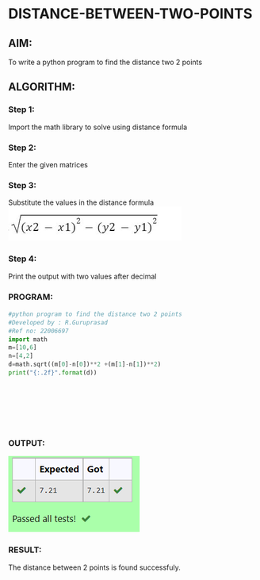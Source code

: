 # DISTANCE-BETWEEN-TWO-POINTS

## AIM:
To write a python program to find the distance two 2 points
## ALGORITHM:
### Step 1: 
Import the math library to solve using distance formula
### Step 2: 
Enter the given matrices
### Step 3: 
Substitute the values in the distance formula  
![formula](/formula2.png)
### Step 4: 
Print the output with two values after decimal 
### PROGRAM:
``` python
#python program to find the distance two 2 points
#Developed by : R.Guruprasad
#Ref no: 22006697
import math
m=[10,6]
n=[4,2]
d=math.sqrt((m[0]-n[0])**2 +(m[1]-n[1])**2)
print("{:.2f}".format(d))
  
  



  


```


### OUTPUT:
![label](./Dist2pts.png)

### RESULT:
The distance between 2 points is found successfuly.
